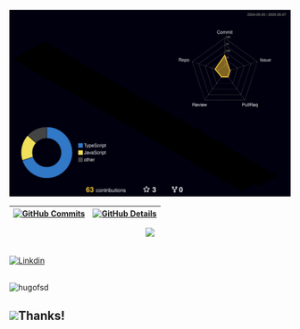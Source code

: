 ![Status](https://raw.githubusercontent.com/hugofsd/hugofsd/main/profile-3d-contrib/profile-night-rainbow.svg)

| [![GitHub Commits](http://github-profile-summary-cards.vercel.app/api/cards/productive-time?username=hugofsd&theme=dracula&utcOffset=-3)](https://github.com/vn7n24fzkq/github-profile-summary-cards) | [![GitHub Details](http://github-profile-summary-cards.vercel.app/api/cards/profile-details?username=hugofsd&theme=dracula)](https://github.com/vn7n24fzkq/github-profile-summary-cards) |
| ----------------------------------------------------------------------------------------------------------------------------------------------------------------------------------------------------- | ---------------------------------------------------------------------------------------------------------------------------------------------------------------------------------------- |

<div align="center" >
  <a href="https://skillicons.dev">
    <img src="https://skillicons.dev/icons?i=git,vscode,javascript,typescript,css,html,angular,java,spring,mongodb,postgres,nodejs,wordpress,github,postman" />
  </a>
  <br /> 
</div>
</br>

[![Linkdin](https://img.shields.io/badge/linkedin-%230077B5.svg?style=for-the-badge&logo=linkedin&logoColor=white)](https://www.linkedin.com/in/hugofranca/)

</br>
  <img src="https://komarev.com/ghpvc/?username=hugofsd&color=green" alt="hugofsd" /> 
    <h2> <img src="https://emoji.gg/assets/emoji/7279-vibecat.gif" width="24"/>Thanks!</h2>
